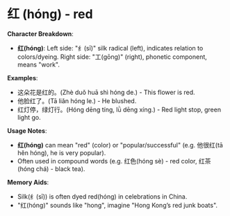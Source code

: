 # **红 (hóng) - red**

**Character Breakdown**:  
- **红(hóng)**: Left side: "纟(sī)" silk radical (left), indicates relation to colors/dyeing.
  Right side: "工(gōng)" (right), phonetic component, means "work".

**Examples**:  
- 这朵花是红的。(Zhè duǒ huā shì hóng de.) - This flower is red.  
- 他脸红了。(Tā liǎn hóng le.) - He blushed.  
- 红灯停，绿灯行。(Hóng dēng tíng, lǜ dēng xíng.) - Red light stop, green light go.

**Usage Notes**:  
- **红(hóng)** can mean "red" (color) or "popular/successful" (e.g. 他很红(tā hěn hóng), he is very popular).  
- Often used in compound words (e.g. 红色(hóng sè) - red color, 红茶(hóng chá) - black tea).

**Memory Aids**:  
- Silk(纟(sī)) is often dyed red(hóng) in celebrations in China.  
- "红(hóng)" sounds like "hong", imagine "Hong Kong’s red junk boats".